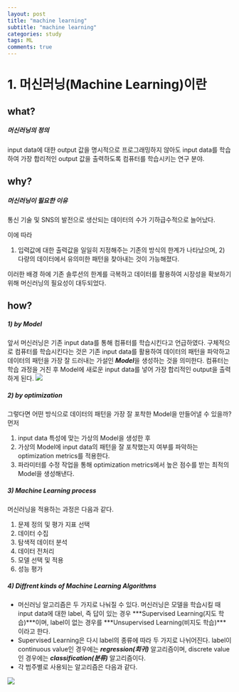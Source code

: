 ```yaml
---
layout: post
title: "machine learning"
subtitle: "machine learning"
categories: study
tags: ML
comments: true
---
```


# 1. 머신러닝(Machine Learning)이란

## what? 
##### 머신러닝의 정의
input data에 대한 output 값을 명시적으로 프로그래밍하지 않아도 input data를 학습하여 가장 합리적인 output 값을 출력하도록 컴퓨터를 학습시키는 연구 분야.

## why? 
##### 머신러닝이 필요한 이유
통신 기술 및 SNS의 발전으로 생산되는 데이터의 수가 기하급수적으로 늘어났다.  
  
이에 따라     
1) 입력값에 대한 출력값을 일일히 지정해주는 기존의 방식의 한계가 나타났으며, 2) 다량의 데이터에서 유의미한 패턴을 찾아내는 것이 가능해졌다.     
  
이러한 배경 하에 기존 솔루션의 한계를 극복하고 데이터를 활용하여 시장성을 확보하기 위해 머신러닝의 필요성이 대두되었다. 

## how?
##### 1) by Model 
앞서 머신러닝은 기존 input data를 통해 컴퓨터를 학습시킨다고 언급하였다. 구체적으로 컴퓨터를 학습시킨다는 것은 기존 input data를 활용하여 데이터의 패턴을 파악하고 데이터의 패턴을 가장 잘 드러내는 가설인 ***Model***을 생성하는 것을 의미한다. 컴퓨터는 학습 과정을 거친 후 Model에 새로운 input data를 넣어 가장 합리적인 output을 출력하게 된다. 
<img src = 'C:\Users\default.DESKTOP-S5Q9GAA\Documents\Programs\herbwood.github.io\assets\img\model.png'></img>

##### 2) by optimization
그렇다면 어떤 방식으로 데이터의 패턴을 가장 잘 포착한 Model을 만들어낼 수 있을까?   
먼저   
1) input data 특성에 맞는 가상의 Model을 생성한 후   
2) 가상의 Model에 input data의 패턴을 잘 포착했는지 여부를 파악하는 optimization metrics를 적용한다.   
3) 파라미터를 수정 작업을 통해 optimization metrics에서 높은 점수를 받는 최적의 Model을 생성해낸다. 

##### 3) Machine Learning process
머신러닝을 적용하는 과정은 다음과 같다.
1. 문제 정의 및 평가 지표 선택
2. 데이터 수집
3. 탐색적 데이터 분석
4. 데이터 전처리
5. 모델 선택 및 적용
6. 성능 평가

##### 4) Diffrent kinds of Machine Learning Algorithms
- 머신러닝 알고리즘은 두 가지로 나눠질 수 있다. 머신러닝은 모델을 학습시킬 때 input data에 대한 label, 즉 답이 있는 경우 ***Supervised Learning(지도 학습)***이며, label이 없는 경우를 ***Unsupervised Learning(비지도 학습)***이라고 한다.   
- Supervised Learning은 다시 label의 종류에 따라 두 가지로 나뉘어진다. label이 continuous value인 경우에는 ***regression(회귀)*** 알고리즘이며, discrete value인 경우에는 ***classification(분류)*** 알고리즘이다. 
- 각 범주별로 사용되는 알고리즘은 다음과 같다. 
  
<img src = 'C:\Users\default.DESKTOP-S5Q9GAA\Documents\Programs\herbwood.github.io\assets\img\mlalg2.png'></img>





